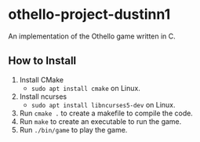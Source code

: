 # othello-project-dustinn1

An implementation of the Othello game written in C.

## How to Install

1. Install CMake
	- `sudo apt install cmake` on Linux.
2. Install ncurses
	- `sudo apt install libncurses5-dev` on Linux.
3. Run `cmake .` to create a makefile to compile the code.
4. Run `make` to create an executable to run the game.
5. Run `./bin/game` to play the game.

